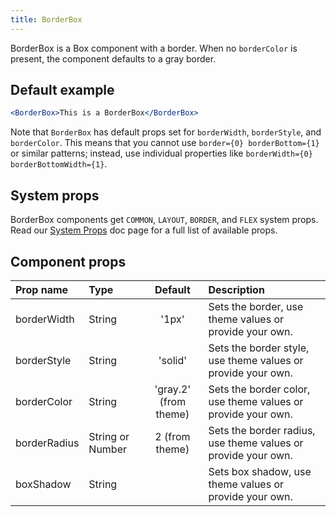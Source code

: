 ```yaml
---
title: BorderBox
---
```



BorderBox is a Box component with a border. When no `borderColor` is present, the component defaults to a gray border.

## Default example

```jsx live
<BorderBox>This is a BorderBox</BorderBox>
```

Note that `BorderBox` has default props set for `borderWidth`, `borderStyle`, and `borderColor`. This means that you cannot use `border={0} borderBottom={1}` or similar patterns; instead, use individual properties like `borderWidth={0} borderBottomWidth={1}`.

## System props

BorderBox components get `COMMON`, `LAYOUT`, `BORDER`, and `FLEX` system props. Read our [System Props](/system-props) doc page for a full list of available props.

## Component props

| Prop name | Type | Default | Description |
| :- | :- | :-: | :- |
| borderWidth | String | '1px' | Sets the border, use theme values or provide your own. |
| borderStyle | String | 'solid' | Sets the border style, use theme values or provide your own. |
| borderColor | String | 'gray.2' (from theme) | Sets the border color, use theme values or provide your own. |
| borderRadius | String or Number| 2 (from theme)| Sets the border radius, use theme values or provide your own. |
| boxShadow | String | | Sets box shadow, use theme values or provide your own. |
